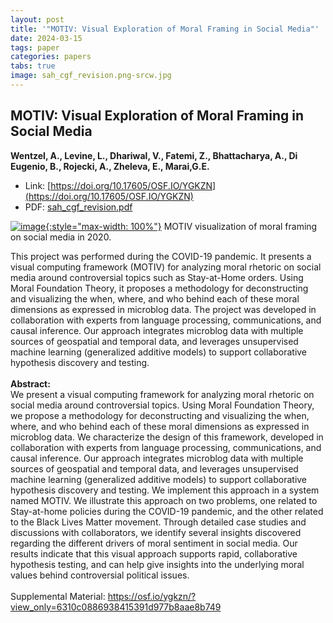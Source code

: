 ```yaml
---
layout: post
title: '"MOTIV: Visual Exploration of Moral Framing in Social Media"'
date: 2024-03-15
tags: paper
categories: papers
tabs: true
image: sah_cgf_revision.png-srcw.jpg
---
```


## MOTIV: Visual Exploration of Moral Framing in Social Media
**Wentzel, A., Levine, L., Dhariwal, V., Fatemi, Z., Bhattacharya, A., Di Eugenio, B., Rojecki, A., Zheleva, E., Marai,G.E.**
- Link: [https://doi.org/10.17605/OSF.IO/YGKZN](https://doi.org/10.17605/OSF.IO/YGKZN)
- PDF: [sah_cgf_revision.pdf](/documents/sah_cgf_revision.pdf)


[![image](https://www.evl.uic.edu/output/originals/sah_cgf_revision.png-srcw.jpg){:style="max-width: 100%"}](https://www.evl.uic.edu/output/originals/sah_cgf_revision.png-srcw.jpg)
MOTIV visualization of moral framing on social media in 2020.

This project was performed during the COVID-19 pandemic. It presents a visual computing framework (MOTIV) for analyzing moral rhetoric on social media around controversial topics such as Stay-at-Home orders. Using Moral Foundation Theory, it proposes a methodology for deconstructing and visualizing the when, where, and who behind each of these moral dimensions as expressed in microblog data. The project was developed in collaboration with experts from language processing, communications, and causal inference. Our approach integrates microblog data with multiple sources of geospatial and temporal data, and leverages unsupervised machine learning (generalized additive models) to support collaborative hypothesis discovery and testing.<br><br> 
<strong>Abstract:</strong><br>We present a visual computing framework for analyzing moral rhetoric on social media around controversial topics. Using Moral Foundation Theory, we propose a methodology for deconstructing and visualizing the when, where, and who behind each of these moral dimensions as expressed in microblog data. We characterize the design of this framework, developed in collaboration with experts from language processing, communications, and causal inference. Our approach integrates microblog data with multiple sources of geospatial and temporal data, and leverages unsupervised machine learning (generalized additive models) to support collaborative hypothesis discovery and testing. We implement this approach in a system named MOTIV. We illustrate this approach on two problems, one related to Stay-at-home policies during the COVID-19 pandemic, and the other related to the Black Lives Matter movement. Through detailed case studies and discussions with collaborators, we identify several insights discovered regarding the different drivers of moral sentiment in social media. Our results indicate that this visual approach supports rapid, collaborative hypothesis testing, and can help give insights into the underlying moral values behind controversial political issues.<br><br>
Supplemental Material: <a href="https://osf.io/ygkzn/?view_only=6310c0886938415391d977b8aae8b749">https://osf.io/ygkzn/?view_only=6310c0886938415391d977b8aae8b749</a>